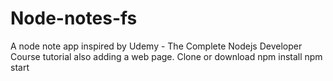 # Node-notes-fs
A node note app inspired by Udemy - The Complete Nodejs Developer Course tutorial also adding a web page.
Clone or download 
npm install
npm start
